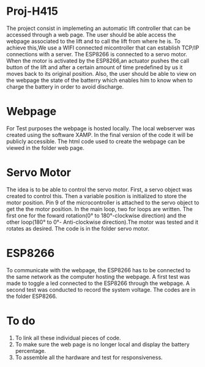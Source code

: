 # Proj-H415
The project consist in implemeting an automatic lift controller that can be accessed through a web page. The user should be able access the webpage associated to the lift and to call the lift from where he is. To achieve this,We use a WIFI connected micontroller that can establish TCP/IP connections with a server. The ESP8266 is connected to a servo motor. When the motor is activated by the ESP8266,an actuator pushes the call button of the lift and after a certain amount of time predefined by us it moves back to its original position.  Also, the user should be able to view on the webpage the state of the batterry which enables him to know when to charge the battery in order to avoid discharge.

# Webpage
For Test purposes the webpage is hosted locally. The local webserver was created using the software XAMP. In the final version of the code it  will be publicly accessible. The html code used to create the webpage can be viewed in the folder web page.

# Servo Motor
The idea is to be able to control the servo motor. First, a servo object was created to control this. Then a variable position is initialized to store the motor position. Pin 9 of the microcontroller is attached to the servo object to get the the motor position. In the main loop, two for loops are written. The first one for the foward rotation(0° to 180°-clockwise direction) and the other loop(180° to 0°- Anti-clockwise direction).The motor was tested and it rotates as desired. The code is in the folder servo motor. 

# ESP8266
To communicate with the webpage, the ESP8266 has to be connected to the same network as the computer hosting the webpage. A first test was made to toggle a led connected to the ESP8266 through the webpage.
A second test was conducted to record the system voltage. The codes are in the folder ESP8266.

# To do
1. To link all these individual pieces of code.
2. To make sure the web page is no longer local and display the battery percentage.
3. To assemble all the hardware and test for responsiveness.
 
